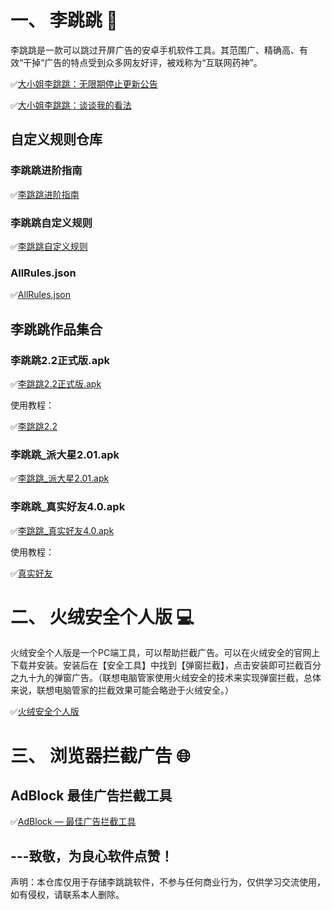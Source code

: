 # 一、 李跳跳 📱

李跳跳是一款可以跳过开屏广告的安卓手机软件工具。其范围广、精确高、有效“干掉”广告的特点受到众多网友好评，被戏称为“互联网药神”。

✅[大小姐李跳跳：无限期停止更新公告](https://mp.weixin.qq.com/s/ha6hHr40umlj-ExHdGFXXw)

✅[大小姐李跳跳：谈谈我的看法](https://mp.weixin.qq.com/s/gsC9STZlGrPNNEKUV4btkA)

## 自定义规则仓库

### 李跳跳进阶指南

✅[李跳跳进阶指南](https://juejin.cn/post/6938590373740544007#heading-8)

### 李跳跳自定义规则

✅[李跳跳自定义规则](https://github.com/Snoopy1866/LiTiaotiao-Custom-Rules/tree/main)

### AllRules.json

✅[AllRules.json](https://github.com/rongzhiy/LiTiaotiao/blob/main/AllRules.json)

## 李跳跳作品集合

### 李跳跳2.2正式版.apk

✅[李跳跳2.2正式版.apk](https://github.com/rongzhiy/LiTiaotiao/blob/main/%E6%9D%8E%E8%B7%B3%E8%B7%B32.2%E6%AD%A3%E5%BC%8F%E7%89%88.apk)

使用教程：

✅[李跳跳2.2](https://www.bilibili.com/video/BV1rz4y1T7uv/?share_source=copy_web&vd_source=a6cccf0ec5cff281201d16f54d042779)

### 李跳跳_派大星2.01.apk

✅[李跳跳_派大星2.01.apk](https://github.com/rongzhiy/LiTiaotiao/blob/main/%E6%9D%8E%E8%B7%B3%E8%B7%B3_%E6%B4%BE%E5%A4%A7%E6%98%9F2.01.apk)

### 李跳跳_真实好友4.0.apk

✅[李跳跳_真实好友4.0.apk](https://github.com/rongzhiy/LiTiaotiao/blob/main/%E6%9D%8E%E8%B7%B3%E8%B7%B3_%E7%9C%9F%E5%AE%9E%E5%A5%BD%E5%8F%8B4.0.apk)

使用教程：

✅[真实好友](https://www.bilibili.com/video/BV1GL4y1p7Pt/?share_source=copy_web&vd_source=a6cccf0ec5cff281201d16f54d042779)




# 二、 火绒安全个人版 💻

火绒安全个人版是一个PC端工具，可以帮助拦截广告。可以在火绒安全的官网上下载并安装。安装后在【安全工具】中找到【弹窗拦截】，点击安装即可拦截百分之九十九的弹窗广告。（联想电脑管家使用火绒安全的技术来实现弹窗拦截，总体来说，联想电脑管家的拦截效果可能会略逊于火绒安全。）
  
✅[火绒安全个人版](https://www.huorong.cn/)



# 三、 浏览器拦截广告 🌐

## AdBlock 最佳广告拦截工具  

✅[AdBlock — 最佳广告拦截工具](https://microsoftedge.microsoft.com/addons/detail/adblock-%E2%80%94-%E6%9C%80%E4%BD%B3%E5%B9%BF%E5%91%8A%E6%8B%A6%E6%88%AA%E5%B7%A5%E5%85%B7/ndcileolkflehcjpmjnfbnaibdcgglog) 		



## ---致敬，为良心软件点赞！

声明：本仓库仅用于存储李跳跳软件，不参与任何商业行为，仅供学习交流使用，如有侵权，请联系本人删除。
